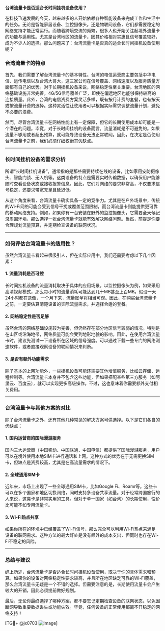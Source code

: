 **台湾流量卡是否适合长时间挂机设备使用？**

在科技飞速发展的今天，越来越多的人开始依赖各种智能设备来完成工作和生活中的任务。无论是智能家居设备、监控摄像头，还是物联网设备，它们都需要稳定的网络支持才能正常运行。而随着跨境交流的频繁，很多人也开始关注起境外流量卡的功能与适用性。尤其是台湾地区的流量卡，因其价格相对实惠且信号覆盖较好，成为不少人的选择。那么问题来了：台湾流量卡是否真的适合长时间挂机设备使用呢？

### **台湾流量卡的特点**
首先，我们需要了解台湾流量卡的基本特性。台湾的电信运营商主要包括中华电信、远传电信以及台湾大哥大，这三家公司在信号覆盖、网络速度以及服务质量方面都有自己的优势。对于长期挂机设备来说，网络稳定性至关重要。台湾地区的网络基础设施非常完善，4G/5G信号覆盖广泛，即使在偏远地区也能够保持较高的连接质量。此外，台湾的电信资费方案灵活多样，既有按月计费的套餐，也有按天或按流量计费的选择。这种灵活性让使用者可以根据实际需求调整流量计划，避免不必要的浪费。

然而，尽管台湾流量卡在网络性能上有一定保障，但它的长期使用成本却可能是一个潜在的问题。毕竟，对于长时间挂机的设备而言，流量消耗是不可避免的。如果流量不够用或者超出预算，就可能导致设备无法正常联网。因此，在决定是否使用台湾流量卡之前，我们必须仔细权衡其优缺点。

---

### **长时间挂机设备的需求分析**
所谓“长时间挂机设备”，通常指的是那些需要持续在线的设备，比如家用安防摄像头、智能门锁、无人机等。这类设备的特点是需要实时传输数据，以确保用户能够随时查看设备状态或接收报警信息。因此，它们对网络的要求非常高，不仅要求信号稳定，还要求带宽充足且延迟低。

从这个角度来看，台湾流量卡确实具备一定的竞争力。尤其是在户外场景中，传统的Wi-Fi网络可能会受到信号干扰或覆盖范围限制，而台湾流量卡则能提供更可靠的移动网络支持。例如，如果你有一台安装在野外的监控摄像头，它需要全天候记录周围环境，那么选择一张台湾流量卡就能有效解决网络问题。当然，前提是你要合理规划流量预算，并定期检查设备的联网状况。

---

### **如何评估台湾流量卡的适用性？**
虽然台湾流量卡看起来很吸引人，但在实际应用中，我们还需要考虑以下几个因素：

#### **1. 流量消耗是否可控**
长时间挂机设备的流量消耗取决于具体的应用场景。以监控摄像头为例，如果采用高清视频模式，那么每小时的流量消耗可能达到几十MB甚至上百MB。假设一天24小时都在录像，一个月下来，流量账单将相当可观。因此，在购买台湾流量卡之前，一定要估算清楚设备的实际流量需求，并选择合适的套餐。

#### **2. 网络稳定性是否足够**
虽然台湾的网络基础设施较为完善，但仍然存在部分地区信号较弱的情况。特别是在山区或沿海地带，网络质量可能会受到地形地貌的影响。因此，在使用台湾流量卡时，建议先测试一下设备所在区域的信号强度。可以通过下载一些专门的网络测速软件，或者直接观察设备的联网情况来判断。

#### **3. 是否有额外功能需求**
除了基本的上网功能外，一些挂机设备可能还需要其他增值服务，比如云存储、远程控制等。台湾流量卡本身并不包含这些功能，但如果搭配某些第三方服务（如阿里云、百度云），就可以实现更多高级操作。不过，这也意味着你需要额外支付相关费用。

---

### **台湾流量卡与其他方案的对比**
除了台湾流量卡之外，还有其他几种常见的解决方案可供选择。以下是它们各自的优缺点：

#### **1. 国内运营商的国际漫游服务**
国内三大运营商（中国移动、中国联通、中国电信）都提供了国际漫游服务，用户可以在境外使用本地SIM卡进行通话和上网。这种方式的优势在于无需更换SIM卡，但缺点是资费较高，尤其是在高流量需求的情况下。

#### **2. 全球通用SIM卡**
近年来，市场上出现了一些全球通用SIM卡，比如Google Fi、Roamr等。这些卡可以在多个国家和地区切换网络，同时支持多设备共享流量。对于经常跨国旅行的人来说，这类卡是非常实用的工具。但对于单一国家（如台湾）的长期使用，性价比可能不如专用流量卡。

#### **3. Wi-Fi热点共享**
如果你所在的环境中已经覆盖了Wi-Fi信号，那么完全可以利用Wi-Fi热点来满足设备的联网需求。这种方法的最大好处是没有额外的成本支出，但同时也存在Wi-Fi不稳定的风险。

---

### **总结与建议**
综上所述，台湾流量卡是否适合长时间挂机设备使用，取决于你的具体需求和预算。如果你的设备对网络稳定性要求较高，并且所在地区缺乏可靠的Wi-Fi覆盖，那么台湾流量卡无疑是一个不错的选择。但需要注意的是，长期使用流量卡会产生较大的开销，因此必须提前做好规划。

最后，无论你最终选择了哪种方案，都不要忘记定期检查设备的联网状态，以免因断网导致重要数据丢失或功能失效。毕竟，任何设备的正常使用都离不开稳定的网络支持！

[TG💪+ @jx0703 ![Image](https://github.com/user-attachments/assets/dbca1d08-cadb-493c-b0ec-ad6f7a83f270)]